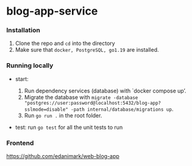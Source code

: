 # blog-app-service

### Installation

1.  Clone the repo and `cd` into the directory
2.  Make sure that `docker, PostgreSQL, go1.19` are installed.

### Running locally
- start:
  1. Run dependency services (database) with `docker compose up’.
  2. Migrate the database with `migrate -database "postgres://user:password@localhost:5432/blog-app?sslmode=disable" -path internal/database/migrations up`.
  3. Run `go run .` in the root folder.
  
- test: run `go test` for all the unit tests to run

### Frontend
https://github.com/edanimark/web-blog-app
